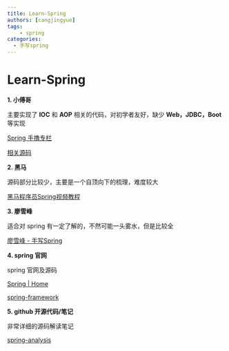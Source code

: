 ```yaml
---
title: Learn-Spring
authors: [cangjingyue]
tags: 
    - spring
categories:
  - 手写spring
---
```



# Learn-Spring


**1. 小傅哥**

主要实现了 **IOC** 和 **AOP** 相关的代码，对初学者友好，缺少 **Web，JDBC，Boot** 等实现

[Spring 手撸专栏](https://bugstack.cn/md/spring/develop-spring/2021-05-16-%E7%AC%AC1%E7%AB%A0%EF%BC%9A%E5%BC%80%E7%AF%87%E4%BB%8B%E7%BB%8D%EF%BC%8C%E6%89%8B%E5%86%99Spring%E8%83%BD%E7%BB%99%E4%BD%A0%E5%B8%A6%E6%9D%A5%E4%BB%80%E4%B9%88%EF%BC%9F.html)

[相关源码](https://github.com/fuzhengwei/small-spring)

**2. 黑马**

源码部分比较少，主要是一个自顶向下的梳理，难度较大

[黑马程序员Spring视频教程](https://www.bilibili.com/video/BV1P44y1N7QG/?vd_source=dff8e8da3e782503dba2b80a888e026c&p=19)

**3. 廖雪峰**

适合对 spring 有一定了解的，不然可能一头雾水，但是比较全

[廖雪峰  - 手写Spring](https://liaoxuefeng.com/books/summerframework/introduction/index.html)


**4. spring 官网**

spring 官网及源码

[Spring | Home](https://spring.io/)

[spring-framework](https://github.com/spring-projects/spring-framework)

**5. github 开源代码/笔记**

非常详细的源码解读笔记

[spring-analysis](https://github.com/seaswalker/spring-analysis?tab=readme-ov-file)

